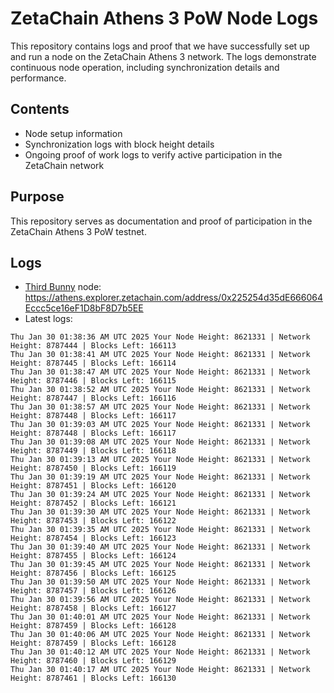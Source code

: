 # ZetaChain Athens 3 PoW Node Logs
This repository contains logs and proof that we have successfully set up and run a node on the ZetaChain Athens 3 network. The logs demonstrate continuous node operation, including synchronization details and performance.

## Contents
- Node setup information
- Synchronization logs with block height details
- Ongoing proof of work logs to verify active participation in the ZetaChain network

## Purpose
This repository serves as documentation and proof of participation in the ZetaChain Athens 3 PoW testnet.

## Logs

- [Third Bunny](https://thirdbunny.xyz/) node: https://athens.explorer.zetachain.com/address/0x225254d35dE666064Eccc5ce16eF1D8bF8D7b5EE
- Latest logs:
```
Thu Jan 30 01:38:36 AM UTC 2025 Your Node Height: 8621331 | Network Height: 8787444 | Blocks Left: 166113
Thu Jan 30 01:38:41 AM UTC 2025 Your Node Height: 8621331 | Network Height: 8787445 | Blocks Left: 166114
Thu Jan 30 01:38:47 AM UTC 2025 Your Node Height: 8621331 | Network Height: 8787446 | Blocks Left: 166115
Thu Jan 30 01:38:52 AM UTC 2025 Your Node Height: 8621331 | Network Height: 8787447 | Blocks Left: 166116
Thu Jan 30 01:38:57 AM UTC 2025 Your Node Height: 8621331 | Network Height: 8787448 | Blocks Left: 166117
Thu Jan 30 01:39:03 AM UTC 2025 Your Node Height: 8621331 | Network Height: 8787448 | Blocks Left: 166117
Thu Jan 30 01:39:08 AM UTC 2025 Your Node Height: 8621331 | Network Height: 8787449 | Blocks Left: 166118
Thu Jan 30 01:39:13 AM UTC 2025 Your Node Height: 8621331 | Network Height: 8787450 | Blocks Left: 166119
Thu Jan 30 01:39:19 AM UTC 2025 Your Node Height: 8621331 | Network Height: 8787451 | Blocks Left: 166120
Thu Jan 30 01:39:24 AM UTC 2025 Your Node Height: 8621331 | Network Height: 8787452 | Blocks Left: 166121
Thu Jan 30 01:39:30 AM UTC 2025 Your Node Height: 8621331 | Network Height: 8787453 | Blocks Left: 166122
Thu Jan 30 01:39:35 AM UTC 2025 Your Node Height: 8621331 | Network Height: 8787454 | Blocks Left: 166123
Thu Jan 30 01:39:40 AM UTC 2025 Your Node Height: 8621331 | Network Height: 8787455 | Blocks Left: 166124
Thu Jan 30 01:39:45 AM UTC 2025 Your Node Height: 8621331 | Network Height: 8787456 | Blocks Left: 166125
Thu Jan 30 01:39:50 AM UTC 2025 Your Node Height: 8621331 | Network Height: 8787457 | Blocks Left: 166126
Thu Jan 30 01:39:56 AM UTC 2025 Your Node Height: 8621331 | Network Height: 8787458 | Blocks Left: 166127
Thu Jan 30 01:40:01 AM UTC 2025 Your Node Height: 8621331 | Network Height: 8787459 | Blocks Left: 166128
Thu Jan 30 01:40:06 AM UTC 2025 Your Node Height: 8621331 | Network Height: 8787459 | Blocks Left: 166128
Thu Jan 30 01:40:12 AM UTC 2025 Your Node Height: 8621331 | Network Height: 8787460 | Blocks Left: 166129
Thu Jan 30 01:40:17 AM UTC 2025 Your Node Height: 8621331 | Network Height: 8787461 | Blocks Left: 166130
```
